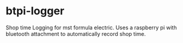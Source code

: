 # btpi-logger
Shop time Logging for mst formula electric.
Uses a raspberry pi with bluetooth attachment to automatically record shop time.
